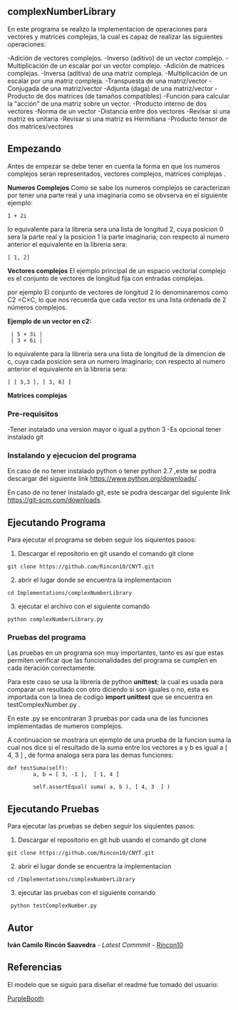 ## complexNumberLibrary
En este programa se realizo la implementacion de operaciones para vectores y matrices  complejas, la cual es capaz de realizar las siguientes operaciones:

-Adición de vectores complejos.
-Inverso (aditivo) de un vector complejo.
-Multiplicación de un escalar por un vector complejo.
-Adición de matrices complejas.
-Inversa (aditiva) de una matriz compleja.
-Multiplicación de un escalar por una matriz compleja.
-Transpuesta de una matriz/vector
-Conjugada de una matriz/vector
-Adjunta (daga) de una matriz/vector
-Producto de dos matrices (de tamaños compatibles)
-Función para calcular la "acción" de una matriz sobre un vector.
-Producto interno de dos vectores
-Norma de un vector
-Distancia entre dos vectores
-Revisar si una matriz es unitaria
-Revisar si una matriz es Hermitiana
-Producto tensor de dos matrices/vectores


## Empezando

Antes de empezar se debe tener en cuenta la forma en que los numeros complejos seran representados, vectores complejos, matrices complejas .

**Numeros Complejos**
Como se sabe los numeros complejos se caracterizan por tener una parte real y una imaginaria como se obvserva en el siguiente ejemplo: 

```
1 + 2i
```
lo equivalente para la libreria sera una lista de longitud 2, cuya posicion 0 sera la parte real y la posicion 1 la parte imaginaria; con respecto al numero anterior el equivalente en la libreria  sera:

```
[ 1, 2]
```

**Vectores complejos**
El ejemplo principal de un espacio vectorial complejo es el conjunto de vectores de longitud fija con entradas complejas.

por ejemplo El conjunto de vectores de longitud 2 lo denominaremos como C2 =C×C, lo que nos recuerda que cada vector es una lista ordenada de 2 números complejos.

**Ejemplo de un vector en c2:**
```
 | 5 + 3i |
 | 3 + 6i |
```
lo equivalente para la libreria sera una lista de longitud de la dimencion de c, cuya cada posicion sera un numero imaginario; con respecto al numero anterior el equivalente en la libreria  sera:
```
[ [ 5,3 ], [ 3, 6] ]
```

**Matrices  complejas**



### Pre-requisitos

-Tener instalado una version mayor o igual a python 3
-Es opcional tener instalado git 


### Instalando y ejecucion del programa

En caso de no tener instalado python o tener python 2.7 ,este  se podra descargar del siguiente link https://www.python.org/downloads/ .

En caso de no tener instalado git, este  se podra descargar del siguiente link 
https://git-scm.com/downloads.





## Ejecutando Programa 

Para ejecutar el programa se deben seguir los siquientes pasos:

1) Descargar el repositorio en git usando el comando git clone  
```
git clone https://github.com/Rincon10/CNYT.git
```

2)  abrir el lugar donde se encuentra la implementacion
```
cd Implementations/complexNumberLibrary

```
3) ejecutar el archivo con el siguiente comando 

```
python complexNumberLibrary.py
```

### Pruebas del programa 

Las pruebas en un programa son muy importantes, tanto es asi que estas permiten verificar que las funcionalidades del programa se cumplen en cada iteración correctamente.

Para este caso se usa la libreria de python  **unittest**; la cual es usada para comparar un resultado con otro diciendo si son iguales o no, esta es  importada con la linea de codigo **import unittest** que se encuentra en testComplexNumber.py .

En este .py se encontraran 3 pruebas por cada una de las funciones implementadas de numeros complejos.

A continuacion se mostrara un ejemplo de una prueba de la funcion suma la cual nos dice si el resultado de la suma entre los vectores a y b es igual a [ 4, 3  ] ,  de forma analoga sera para las demas funciones:

```
def testSuma(self):
        a, b = [ 3, -1 ],  [ 1, 4 ]
        
        self.assertEqual( suma( a, b ), [ 4, 3  ] )
```




## Ejecutando Pruebas

Para ejecutar las pruebas se deben seguir los siquientes pasos:

1) Descargar el repositorio en git hub usando el comando git clone  
```
git clone https://github.com/Rincon10/CNYT.git
```

2)  abrir el lugar donde se encuentra la implementacion
```
cd /Implementations/complexNumberLibrary

```

3) ejecutar las pruebas  con el siguiente comando 

```
 python testComplexNumber.py
```


## Autor

**Iván Camilo Rincón Saavedra** - *Latest Commmit* - [Rincon10](https://github.com/Rincon10)


## Referencias
El modelo que se siguio para diseñar el readme fue tomado del usuario:

[PurpleBooth](https://github.com/PurpleBooth)



